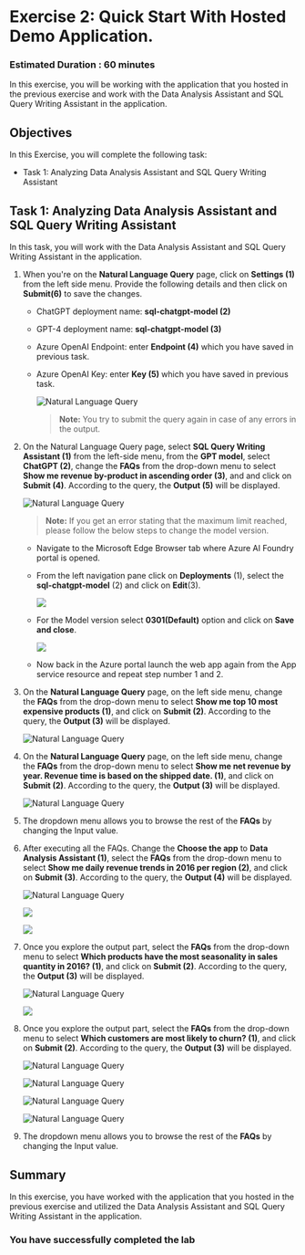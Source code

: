 # Exercise 2: Quick Start With Hosted Demo Application.

### Estimated Duration : 60 minutes

In this exercise, you will be working with the application that you hosted in the previous exercise and work with the Data Analysis Assistant and SQL Query Writing Assistant in the application.

## Objectives

In this Exercise, you will complete the following task:
- Task 1: Analyzing Data Analysis Assistant and SQL Query Writing Assistant

## Task 1: Analyzing Data Analysis Assistant and SQL Query Writing Assistant

In this task, you will work with the Data Analysis Assistant and SQL Query Writing Assistant in the application.

1. When you're on the **Natural Language Query** page, click on **Settings (1)** from the left side menu. Provide the following details and then click on **Submit(6)** to save the changes.

    - ChatGPT deployment name:   **sql-chatgpt-model (2)**
    - GPT-4 deployment name:   **sql-chatgpt-model (3)**
    - Azure OpenAI Endpoint:   enter **Endpoint (4)** which you have saved in previous task.
    - Azure OpenAI Key:   enter **Key (5)** which you have saved in previous task.

       ![](images/nl-set-credential.png "Natural Language Query")

       >**Note:** You try to submit the query again in case of any errors in the output.

1. On the Natural Language Query page, select **SQL Query Writing Assistant (1)** from the left-side menu, from the **GPT model**, select **ChatGPT (2)**,  change the **FAQs** from the drop-down menu to select **Show me revenue by-product in ascending order (3)**, and and click on **Submit (4)**. According to the query, the **Output (5)** will be displayed.

    ![](images/nl-01.png "Natural Language Query")

   >**Note:** If you get an error stating that the maximum limit reached, please follow the below steps to change the model version.
     
      - Navigate to the Microsoft Edge Browser tab where Azure AI Foundry portal is opened.
     
     - From the left navigation pane click on **Deployments** (1), select the **sql-chatgpt-model** (2) and click on **Edit**(3).

         ![](images/opai-1.png)
     
     - For the Model version select **0301(Default)** option and click on **Save and close**.

         ![](images/opai-2.png)

     - Now back in the Azure portal launch the web app again from the App service resource and repeat step number 1 and 2.

1. On the **Natural Language Query** page, on the left side menu, change the **FAQs** from the drop-down menu to select **Show me top 10 most expensive products (1)**, and click on **Submit (2)**. According to the query, the **Output (3)** will be displayed.

    ![](images/nl-02.png "Natural Language Query")

1. On the **Natural Language Query** page, on the left side menu, change the **FAQs** from the drop-down menu to select **Show me net revenue by year. Revenue time is based on the shipped date. (1)**, and click on **Submit (2)**. According to the query, the **Output (3)** will be displayed.

    ![](images/nl-03.png "Natural Language Query")

1. The dropdown menu allows you to browse the rest of the **FAQs** by changing the Input value. 

7. After executing all the FAQs. Change the **Choose the app** to **Data Analysis Assistant (1)**, select the **FAQs** from the drop-down menu to select **Show me daily revenue trends in 2016 per region (2)**, and click on **Submit (3)**. According to the query, the **Output (4)** will be displayed.

    ![](images/nl-04.png "Natural Language Query")

    ![](images/z-03.png)

    ![](images/z-04.png)

1. Once you explore the output part, select the **FAQs** from the drop-down menu to select **Which products have the most seasonality in sales quantity in 2016? (1)**, and click on **Submit (2)**. According to the query, the **Output (3)** will be displayed.
 
    ![](images/nl-06.png "Natural Language Query")

    ![](images/z-05.png) 

1. Once you explore the output part, select the **FAQs** from the drop-down menu to select **Which customers are most likely to churn? (1)**, and click on **Submit (2)**. According to the query, the **Output (3)** will be displayed.

    ![](images/nl-08.png "Natural Language Query")

    ![](images/nl-09.png "Natural Language Query")
    
    ![](images/nl-10.png "Natural Language Query") 
    
    ![](images/nl-11.png "Natural Language Query")     

1. The dropdown menu allows you to browse the rest of the **FAQs** by changing the Input value.

## Summary
In this exercise, you have worked with the application that you hosted in the previous exercise and utilized the Data Analysis Assistant and SQL Query Writing Assistant in the application.

### You have successfully completed the lab     
